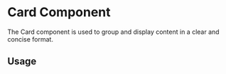 # Card Component

The Card component is used to group and display content in a clear and concise format.

## Usage

